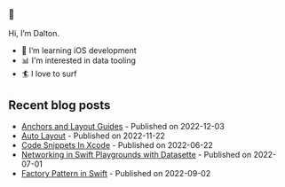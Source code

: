 ### 👋 
Hi, I’m Dalton.
- 📱 I’m learning iOS development
- 📊 I'm interested in data tooling
- 🏄 I love to surf

<!---
daltonturner/daltonturner is a ✨ special ✨ repository because its `README.md` (this file) appears on your GitHub profile.
You can click the Preview link to take a look at your changes.
--->









## Recent blog posts
* [Anchors and Layout Guides](https://daltonturner.xyz/posts/anchors_and_layout_constraints) - Published on 2022-12-03
* [Auto Layout](https://daltonturner.xyz/posts/auto_layout) - Published on 2022-11-22
* [Code Snippets In Xcode](https://daltonturner.xyz/posts/code_snippets) - Published on 2022-06-22
* [Networking in Swift Playgrounds with Datasette](https://daltonturner.xyz/posts/datasette_playground_networking) - Published on 2022-07-01
* [Factory Pattern in Swift](https://daltonturner.xyz/posts/factory_method) - Published on 2022-09-02